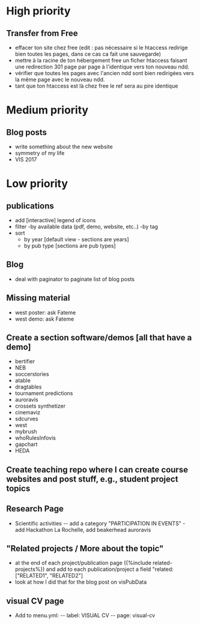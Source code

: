 



	








# High priority

## Transfer from Free
- effacer ton site chez free (edit : pas nécessaire si le htaccess redirige bien toutes les pages, dans ce cas ca fait une sauvegarde)
- mettre à la racine de ton hébergement free un ficher htaccess faisant une redirection 301 page par page à l'identique vers ton nouveau ndd.
- vérifier que toutes les pages avec l'ancien ndd sont bien redirigées vers la même page avec le nouveau ndd.
- tant que ton htaccess est là chez free le ref sera au pire identique



# Medium priority

## Blog posts
- write something about the new website
- symmetry of my life
- VIS 2017


# Low priority

## publications
- add [interactive] legend of icons
- filter
	-by available data (pdf, demo, website, etc..)
	-by tag
- sort
	- by year [default view - sections are years]
	- by pub type [sections are pub types]


## Blog
- deal with paginator to paginate list of blog posts

## Missing material
- west poster: ask Fateme
- west demo: ask Fateme


## Create a section software/demos [all that have a demo]
- bertifier
- NEB
- soccerstories
- atable
- dragtables
- tournament predictions
- auroravis
- crossets synthetizer
- cinemaviz
- sdcurves
- west
- mybrush
- whoRulesInfovis
- gapchart
- HEDA



## Create teaching repo where I can create course websites and post stuff, e.g., student project topics

## Research Page
- Scientific activities -- add a category "PARTICIPATION IN EVENTS" - add Hackathon La Rochelle, add beakerhead auroravis

## "Related projects / More about the topic"
- at the end of each project/publication page ({%include related-projects%}) and add to each publication/project a field "related: ["RELATED1", "RELATED2"]
- look at how I did that for the blog post on visPubData

## visual CV page
- Add to menu.yml:
-- label: VISUAL CV
-- page: visual-cv
